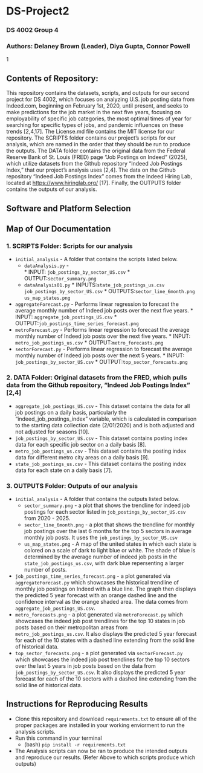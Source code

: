 # DS-Project2
### DS 4002 Group 4
### Authors: Delaney Brown (Leader), Diya Gupta, Connor Powell
1
## Contents of Repository: 
This repository contains the datasets, scripts, and outputs for our second project for DS 4002, which focuses on analyzing U.S. job posting data from Indeed.com, beginning on February 1st, 2020, until present, and seeks to make predictions for the job market in the next five years, focusing on employability of specific job categories, the most optimal times of year for searching for specific types of jobs, and pandemic influences on these trends [2,4,17]. The License.md file contains the MIT license for our repository. The SCRIPTS folder contains our project’s scripts for our analysis, which are named in the order that they should be run to produce the outputs. The DATA folder contains the original data from the Federal Reserve Bank of St. Louis (FRED) page “Job Postings on Indeed” (2025), which utilize datasets from the Github repository “Indeed Job Postings Index,” that our project’s analysis uses [2,4]. The data on the Github repository “Indeed Job Postings Index” comes from the Indeed Hiring Lab, located at https://www.hiringlab.org/ [17]. Finally, the OUTPUTS folder contains the outputs of our analysis.

## Software and Platform Selection


## Map of Our Documentation
### 1. SCRIPTS Folder: Scripts for our analysis
  * `initial_analysis` - A folder that contains the scripts listed below.
    * `dataAnalysis.py` -  
          * INPUT: `job_postings_by_sector_US.csv`
          * OUTPUT:`sector_summary.png`
    * `dataAnalysis01.py` 
          * INPUTS:`state_job_postings_us.csv` 
                    `job_postings_by_sector_US.csv` 
          * OUTPUTS:`sector_line_6month.png` 
                    `us_map_states.png`
  * `aggregateForecast.py` - Performs linear regression to forecast the average monthly number of Indeed job posts over the next five years.
          * INPUT: `aggregate_job_postings_US.csv`
          * OUTPUT:`job_postings_time_series_forecast.png`
  * `metroForecast.py` - Performs linear regression to forecast the average monthly number of Indeed job posts over the next five years.
          * INPUT: `metro_job_postings_us.csv`
          * OUTPUT:`metro_forecasts.png`
  * `sectorForecast.py` - Performs linear regression to forecast the average monthly number of Indeed job posts over the next 5 years.
          * INPUT: `job_postings_by_sector_US.csv`
          * OUTPUT:`top_sector_forecasts.png`
### 2. DATA Folder: Original datasets from the FRED, which pulls data from the Github repository, “Indeed Job Postings Index” [2,4]
  * `aggregate_job_postings_US.csv` - This dataset contains the data for all job postings on a daily basis, particularly the “indeed_job_postings_index” variable, which is
    calculated in comparison to the starting data collection date (2/01/2020) and is both adjusted and not adjusted for seasons [10].
  * `job_postings_by_sector_US.csv` - This dataset contains posting index data for each specific job sector on a daily basis [8].
  * `metro_job_postings_us.csv` - This dataset contains the posting index data for different metro city areas on a daily basis [9].
  * `state_job_postings_us.csv` - This dataset contains the posting index data for each state on a daily basis [7].
### 3. OUTPUTS Folder: Outputs of our analysis
  * `initial_analysis` - A folder that contains the outputs listed below.
    * `sector_summary.png` - a plot that shows the trendline for indeed job postings for each sector listed in `job_postings_by_sector_US.csv` from 2020 - 2025.
    * `sector_line_6month.png` - a plot that shows the trendline for monthly job postings over the last 6 months for the top 5 sectors in average monthly job posts. It uses the `job_postings_by_sector_US.csv` 
    * `us_map_states.png` - A map of the united states in which each state is colored on a scale of dark to light blue or white. The shade of blue is determined by the average number of indeed job posts in the `state_job_postings_us.csv`, with dark blue repersenting a larger number of posts.
  * `job_postings_time_series_forecast.png` - a plot generated via `aggregateForecast.py` which showcases the historical trendline of monthly job postings on Indeed with a blue line. The graph then displays the predicted 5 year forecast with an orange dashed line and the confidence interval as the orange shaded area. The data comes from `aggregate_job_postings_US.csv`.
  * `metro_forecasts.png` - a plot generated via `metroForecast.py` which showcases the indeed job post trendlines for the top 10 states in job posts based on their metropolitan areas from `metro_job_postings_us.csv`. It also displays the predicted 5 year forecast for each of the 10 states with a dashed line extending from the solid line of historical data.
  * `top_sector_forecasts.png` - a plot generated via `sectorForecast.py` which showcases the indeed job post trendlines for the top 10 sectors over the last 5 years in job posts based on the data from `job_postings_by_sector_US.csv`. It also displays the predicted 5 year forecast for each of the 10 sectors with a dashed line extending from the solid line of historical data.


## Instructions for Reproducing Results
  * Clone this repository and download `requirements.txt` to ensure all of the proper packages are installed in your working enviorment to run the analysis scripts.
  * Run this command in your terminal
      *  (bash) `pip install -r requirements.txt`
  * The Analysis scripts can now be ran to produce the intended outputs and reproduce our results. (Refer Above to which scripts produce which outputs)

